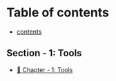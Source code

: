 # Table of contents

* [contents](README.md)

## Section - 1: Tools

* [🔧 Chapter - 1: Tools](section-1-tools/chapter-1-tools.md)
